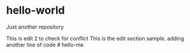 # hello-world
Just another repository

This is edit 2 to check for conflict
This is the edit section sample.
  adding another line of code
    # hello-me
